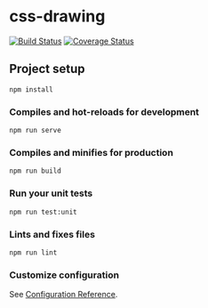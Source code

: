 # css-drawing

[![Build Status](https://travis-ci.com/gladielf/css-drawing.svg?branch=master)](https://travis-ci.com/gladielf/css-drawing)
[![Coverage Status](https://coveralls.io/repos/github/gladielf/css-drawing/badge.svg?branch=master)](https://coveralls.io/github/gladielf/css-drawing?branch=master)

## Project setup
```
npm install
```

### Compiles and hot-reloads for development
```
npm run serve
```

### Compiles and minifies for production
```
npm run build
```

### Run your unit tests
```
npm run test:unit
```

### Lints and fixes files
```
npm run lint
```

### Customize configuration
See [Configuration Reference](https://cli.vuejs.org/config/).
